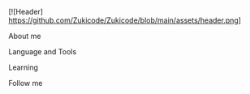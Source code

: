 [![Header]
https://github.com/Zukicode/Zukicode/blob/main/assets/header.png]

About me

Language and Tools

Learning

Follow me


